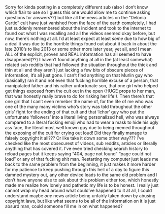 Sorry for kinda posting in a completely different sub (also I don’t know which flair to use so I guess this one would allow me to continue asking questions for answers??) but like all the news articles on the “Delonia Cartic” cult have just vanished from the face of the earth completely, I had just suddenly remembered about the incident and took to the internet to found out what I was recalling and all the videos seemed okay before, but now, there’s nothing at all. I’d at least expect at least *some* due to how big of a deal it was due to the horrible things found out about it back in about the late 2010’s to like 2013 or some other more later year, yet all, and I mean ALL of the explicit, proven and REAL information has all seemed to have disappeared(??) I haven’t found  anything at all in the (at least somewhat) related sub reddits that had followed the situation throughout the thick and thin at all and they aren’t just lacking a few bits of obscure pieces of  information, it’s all just gone. I can’t find anything on that Murlin guy who (basically) ran it and not even that fucking horrible excuse of a person, that manipulated father and his rather unfortunate son, that one girl who helped get things exposed from the cult out in the open (HUGE props to her man, that was honestly really brave to do for risking her life!). Then there’s that one girl that I can’t even remeber the name of, for the life of me who was one of the many many victims who’s story was told throughout the other girls’ fight for the ending of that cult and that ‘Ichor’ guy who put the unfortunate ‘followers’ into a literal living personalized hell, who was always compared to a literal fucking emoji who had to wear a mask to hide his ugly ass face, the literal most well known guy due to being memed throughout the exposing of the cult for crying out loud! Did they finally manage to falsely copyright it all??? Or like take it down some other way??? I’ve checked like the most obsecurest of videos, sub reddits, articles or literally anything that has covered it. I’ve even tried checking search history to reload pages but it keeps saying “404, page not found” “page could not load” or any of that fucking shit man. Restarting my computer just leads me back to the same problem from the beginning, it just makes it more harder for my patience to keep pushing through this hell of a day to figure this damned mystery out, any other device leads to the same old problem and I don’t have anyone else to ask about this problem either too, which honestly made me realize how lonely and pathetic my life is to be honest. I really just cannot wrap my head around what could’ve happened to it at all, I could understand maybe *one* news article being unfairly taken down by abusing copyright laws, but like what seems to be all of the information on it is just absurd man, could someone fill me in on what happened?